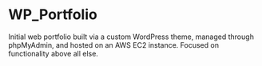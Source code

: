 # WP_Portfolio
Initial web portfolio built via a custom WordPress theme, managed through phpMyAdmin, and hosted on an AWS EC2 instance. Focused on functionality above all else.
